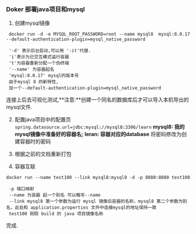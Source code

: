### Doker 部署java项目和mysql 


1. 创建mysql镜像

```
 docker run -d -e MYSQL_ROOT_PASSWORD=root --name mysql8  mysql:8.0.17  --default-authentication-plugin=mysql_native_password

 '-d' 表示后台启动,可以用 '-it'代替.
 'i'表示为已交互模式运行容器
 't'为容器重新分配一个伪终端
 '--name' 为容器起名
 'mysql:8.0.17' mysql的版本号
 由于mysql 8 的新特性,
 加一个--default-authentication-plugin=mysql_native_password
```
连接上后去可视化测试,**注意:**创建一个同名的数据库后才可以导入本机导出的mysql文件.

2. 配置java项目中的配置页 
`spring.datasource.url=jdbc:mysql://mysql8:3306/learn`
**mysql8: 我的mysql镜像中准备好的容器名;**
**leran: 容器对应的database**
将密码修改为创建容器时的密码

3. 根据之前的文档重新打包

4. 容器互联

```
docker run --name test100 --link mysql8:mysql8 -d -p 8080:8080 test100
	
 -p 端口映射
 --name 为容器 起一个别名 可以略写--name
 --link mysql8 第一个参数为运行 mysql 镜像后容器的名称，mysql8 第二个参数为别名，此处和 application.properties 文件中连接mysql的地址保持一致 
 test100 刚刚 build 的 java 项目镜像名称
```

完成.

